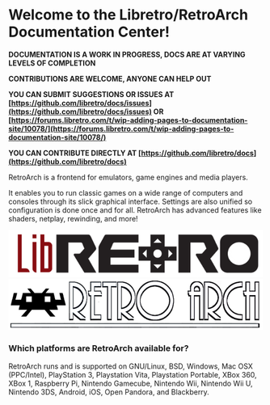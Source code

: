 # Welcome to the Libretro/RetroArch Documentation Center!

**DOCUMENTATION IS A WORK IN PROGRESS, DOCS ARE AT VARYING LEVELS OF COMPLETION**

**CONTRIBUTIONS ARE WELCOME, ANYONE CAN HELP OUT**

**YOU CAN SUBMIT SUGGESTIONS OR ISSUES AT [https://github.com/libretro/docs/issues](https://github.com/libretro/docs/issues) OR [https://forums.libretro.com/t/wip-adding-pages-to-documentation-site/10078/](https://forums.libretro.com/t/wip-adding-pages-to-documentation-site/10078/)**

**YOU CAN CONTRIBUTE DIRECTLY AT [https://github.com/libretro/docs](https://github.com/libretro/docs)**

RetroArch is a frontend for emulators, game engines and media players.

It enables you to run classic games on a wide range of computers and consoles through its slick graphical interface. Settings are also unified so configuration is done once and for all. RetroArch has advanced features like shaders, netplay, rewinding, and more!

![Libretro_Banner](images/libretro_banner.png)
![RetroArch_Banner](images/RetroArch_Banner.png)

### Which platforms are RetroArch available for?
RetroArch runs and is supported on GNU/Linux, BSD, Windows, Mac OSX (PPC/Intel), PlayStation 3, Playstation Vita, Playstation Portable, XBox 360, XBox 1, Raspberry Pi, Nintendo Gamecube, Nintendo Wii, Nintendo Wii U, Nintendo 3DS, Android, iOS, Open Pandora, and Blackberry.

